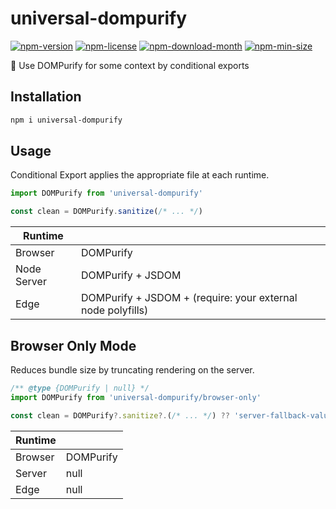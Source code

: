 <!----- BEGIN GHOST DOCS HEADER ----->

# universal-dompurify

[![npm-version](https://img.shields.io/npm/v/universal-dompurify)](https://npmjs.com/package/universal-dompurify) [![npm-license](https://img.shields.io/npm/l/universal-dompurify)](https://npmjs.com/package/universal-dompurify) [![npm-download-month](https://img.shields.io/npm/dm/universal-dompurify)](https://npmjs.com/package/universal-dompurify) [![npm-min-size](https://img.shields.io/bundlephobia/min/universal-dompurify)](https://npmjs.com/package/universal-dompurify)

💎 Use DOMPurify for some context by conditional exports

## Installation

```sh
npm i universal-dompurify
```

<!----- END GHOST DOCS HEADER ----->

## Usage

Conditional Export applies the appropriate file at each runtime.

```js
import DOMPurify from 'universal-dompurify'

const clean = DOMPurify.sanitize(/* ... */)
```

| Runtime     |                                                             |
| ----------- | ----------------------------------------------------------- |
| Browser     | DOMPurify                                                   |
| Node Server | DOMPurify + JSDOM                                           |
| Edge        | DOMPurify + JSDOM + (require: your external node polyfills) |

## Browser Only Mode

Reduces bundle size by truncating rendering on the server.

```js
/** @type {DOMPurify | null} */
import DOMPurify from 'universal-dompurify/browser-only'

const clean = DOMPurify?.sanitize?.(/* ... */) ?? 'server-fallback-value'
```

| Runtime |           |
| ------- | --------- |
| Browser | DOMPurify |
| Server  | null      |
| Edge    | null      |
